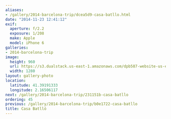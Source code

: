 ```yaml
---
aliases:
- /gallery/2014-barcelona-trip/dcea5d9-casa-batllo.html
date: "2014-11-23 12:41:12"
exif:
  aperture: f/2.2
  exposure: 1/208
  make: Apple
  model: iPhone 6
galleries:
- 2014-barcelona-trip
image:
  height: 960
  url: https://s3.dualstack.us-east-1.amazonaws.com/dpb587-website-us-east-1/asset/gallery/2014-barcelona-trip/dcea5d9-casa-batllo~1280.jpg
  width: 1280
layout: gallery-photo
location:
  latitude: 41.39191333
  longitude: 2.16506117
next: /gallery/2014-barcelona-trip/231151b-casa-batllo
ordering: 45
previous: /gallery/2014-barcelona-trip/b0e1722-casa-batllo
title: Casa Batlló
---
```

